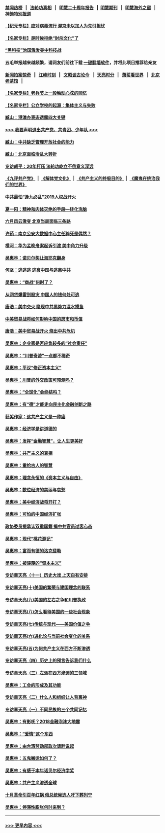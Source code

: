 #### [禁闻热榜](热点新闻.md?=0)  &nbsp;&nbsp;|&nbsp;&nbsp; [法轮功真相](https://github.com/gfw-breaker/truth/blob/master/README.md?=0) &nbsp;&nbsp;|&nbsp;&nbsp; [明慧二十周年报告](https://github.com/gfw-breaker/mh-reports/blob/master/README.md?=0) &nbsp;&nbsp;|&nbsp;&nbsp;[明慧期刊](https://github.com/gfw-breaker/mh-qikan) &nbsp;&nbsp;|&nbsp;&nbsp; [明慧海外之窗](https://github.com/gfw-breaker/mh-news/blob/master/README.md?=0) &nbsp;&nbsp;|&nbsp;&nbsp; [神韵特别报道](https://github.com/gfw-breaker/mh-news/blob/master/shenyun.md?=0)
#### [【纪元专栏】应对病毒流行 渥京未以加人为先引担忧](../pages/nsc423/n11875714.md?t=03080103) 
#### [【名家专栏】是时候拒绝“封杀文化”了](../pages/nsc423/n11814093.md?t=03080103) 
#### [“黑科技”治国激发美中科技战](../pages/nsc423/n11638056.md?t=03080103) 
#### 五毛举报越来越频繁，请网友们前往下载 [一键翻墙软件](https://github.com/gfw-breaker/ssr-accounts)，并将此项目推荐给亲友
#### [新闻拍案惊奇](https://github.com/gfw-breaker/banned-news/blob/master/pages/link4.md) &nbsp;&nbsp;|&nbsp;&nbsp; [江峰时刻](https://github.com/gfw-breaker/banned-news/blob/master/pages/link4.md) &nbsp;&nbsp;|&nbsp;&nbsp; [文昭谈古论今](https://github.com/gfw-breaker/banned-news/blob/master/pages/link4.md) &nbsp;&nbsp;|&nbsp;&nbsp; [天亮时分](https://github.com/gfw-breaker/banned-news/blob/master/pages/link4.md) &nbsp;&nbsp;|&nbsp;&nbsp; [萧茗看世界](https://github.com/gfw-breaker/banned-news/blob/master/pages/link4.md) &nbsp;&nbsp;|&nbsp;&nbsp; [北京老茶馆](https://github.com/gfw-breaker/banned-news/blob/master/pages/link4.md) &nbsp;&nbsp;|&nbsp;&nbsp; 
#### [【名家专栏】老兵节上一段触动心弦的回忆](../pages/nsc423/n11646016.md?t=03080103) 
#### [【名家专栏】公立学校的起源：集体主义与失败](../pages/nsc423/n11601833.md?t=03080103) 
#### [臧山：港澳办表态透露四大关键](../pages/nsc423/n11421628.md?t=03080103) 
#### [>>> 我要声明退出共产党、共青团、少年队 <<<](https://github.com/begood0513/goodnews/blob/master/quit/letter.md) 
#### [臧山：中共缺乏管理开放社会的能力](../pages/nsc423/n11407457.md?t=03080103) 
#### [臧山：北京面临治乱大转折](../pages/nsc423/n11406895.md?t=03080103) 
#### [专访胡平：20年打压 法轮功屹立不倒意义深远](../pages/nsc423/n11398800.md?t=03080103) 
#### [《九评共产党》](https://github.com/begood0513/9ping.md/blob/master/README.md) &nbsp;|&nbsp; [《解体党文化》](../../../../jtdwh.md/blob/master/README.md)  &nbsp;|&nbsp; [《共产主义的终极目的》](../../../../gczydzjmd.md/blob/master/README.md) &nbsp;|&nbsp; [《魔鬼在统治我们的世界》](../../../../mgztzwmdsj.md/blob/master/README.md) 
#### [中共最怕“逢九必乱”2019人权战开火](../pages/nsc423/n11385248.md?t=03080103) 
#### [夏一阳：精神和肉体灭绝的手段—转化洗脑](../pages/nsc423/n11368250.md?t=03080103) 
#### [六月风云激变 北京当局面临三条路](../pages/nsc423/n11313668.md?t=03080103) 
#### [许茹：南京公安大数据中心主任猝死是偶然？](../pages/nsc423/n11064744.md?t=03080103) 
#### [横河：华为孟晚舟案起诉引渡 美中角力升级](../pages/nsc423/n11027230.md?t=03080103) 
#### [吴惠林：诺贝尔奖让海耶克翻身](../pages/nsc423/n10890049.md?t=03080103) 
#### [何坚：逃逃逃 逃离中国与逃离中共](../pages/nsc423/n10592891.md?t=03080103) 
#### [吴惠林：“商战”何时了？](../pages/nsc423/n10573558.md?t=03080103) 
#### [从网贷爆雷到股灾 中国人的钱何处可逃](../pages/nsc423/n10572800.md?t=03080103) 
#### [唐浩：美中交火 隐现中共黑势力混水摸鱼](../pages/nsc423/n10544040.md?t=03080103) 
#### [中美贸易战将如何影响中国的房市和币值](../pages/nsc423/n10543697.md?t=03080103) 
#### [唐浩：美中贸易战开火 烧出中共危机](../pages/nsc423/n10540126.md?t=03080103) 
#### [吴惠林：企业家是否应负较多的“社会责任”](../pages/nsc423/n10535022.md?t=03080103) 
#### [吴惠林：“川普奇迹”一点都不稀奇](../pages/nsc423/n10512808.md?t=03080103) 
#### [吴惠林：平议“修正资本主义”](../pages/nsc423/n10495724.md?t=03080103) 
#### [吴惠林：川普的外交政策可预测吗？](../pages/nsc423/n10462387.md?t=03080103) 
#### [吴惠林：“全球化”会终结吗？](../pages/nsc423/n10452838.md?t=03080103) 
#### [吴惠林：有“德”才能走向民主化金融创新之路](../pages/nsc423/n10432292.md?t=03080103) 
#### [获奖作家：这共产主义是一种癌](../pages/nsc423/n10431541.md?t=03080103) 
#### [吴惠林：经济学是讲道德的](../pages/nsc423/n10398014.md?t=03080103) 
#### [吴惠林：发挥“金融智慧”，让人生更美好](../pages/nsc423/n10375019.md?t=03080103) 
#### [吴惠林：共产主义的真相](../pages/nsc423/n10351394.md?t=03080103) 
#### [吴惠林：重拾古人的智慧](../pages/nsc423/n10337691.md?t=03080103) 
#### [吴惠林：理念永恒的《资本主义与自由》](../pages/nsc423/n10316274.md?t=03080103) 
#### [吴惠林：数位经济的美丽与哀愁](../pages/nsc423/n10292946.md?t=03080103) 
#### [吴惠林：美中经济战将开打？](../pages/nsc423/n10258825.md?t=03080103) 
#### [吴惠林：可怕的中国经济扩张](../pages/nsc423/n10219147.md?t=03080103) 
#### [政协委员提承认双重国籍 揭中共官员过客心态](../pages/nsc423/n10208809.md?t=03080103) 
#### [吴惠林：现代“桃花源记”](../pages/nsc423/n10185234.md?t=03080103) 
#### [吴惠林：富而有德的洛克斐勒](../pages/nsc423/n10142264.md?t=03080103) 
#### [吴惠林：被诬蔑的“资本主义”](../pages/nsc423/n10124816.md?t=03080103) 
#### [专访章天亮（十一）历史大戏 上天自有安排](../pages/nsc423/n10094905.md?t=03080103) 
#### [专访章天亮(十)美国的繁荣与建国理念的联系](../pages/nsc423/n10094899.md?t=03080103) 
#### [专访章天亮(九)美国的左右之争和川普执政](../pages/nsc423/n10094889.md?t=03080103) 
#### [专访章天亮(八)怎么看待美国的一些社会现象](../pages/nsc423/n10094857.md?t=03080103) 
#### [专访章天亮(七)传统与现代——美国价值之争](../pages/nsc423/n10093140.md?t=03080103) 
#### [专访章天亮(六)进化论与当前社会变化的关系](../pages/nsc423/n10092036.md?t=03080103) 
#### [专访章天亮(五)为何共产主义在西方不断渗透](../pages/nsc423/n10083620.md?t=03080103) 
#### [专访章天亮（四）历史上的预言告诉我们什么](../pages/nsc423/n10083606.md?t=03080103) 
#### [专访章天亮（三）左派在西方渗透的三领域](../pages/nsc423/n10081115.md?t=03080103) 
#### [吴惠林：工会的形成及其功能](../pages/nsc423/n10080633.md?t=03080103) 
#### [专访章天亮（二）什么人和组织让人背离神](../pages/nsc423/n10076637.md?t=03080103) 
#### [专访章天亮（一）不同民族的三个共同记忆](../pages/nsc423/n10074188.md?t=03080103) 
#### [吴惠林：有影呒？2018金融泡沫大地震](../pages/nsc423/n10040534.md?t=03080103) 
#### [吴惠林：“爱情”这个东西](../pages/nsc423/n10019423.md?t=03080103) 
#### [吴惠林：由台湾劳动部政次请辞说起](../pages/nsc423/n9979679.md?t=03080103) 
#### [吴惠林：五鬼搬运如何了？](../pages/nsc423/n9925338.md?t=03080103) 
#### [吴惠林：有感于本年诺贝尔经济学奖](../pages/nsc423/n9871883.md?t=03080103) 
#### [吴惠林：共产主义渗透全球](../pages/nsc423/n9812748.md?t=03080103) 
#### [十月革命引百年红祸 俄总统候选人吁下葬列宁](../pages/nsc423/n9810182.md?t=03080103) 
#### [吴惠林：停滞性膨胀何时来到？](../pages/nsc423/n9764136.md?t=03080103) 

----
#### [ >>> 更早内容 <<< ](../indexes/nsc423-earlier.md)
